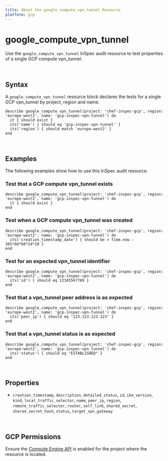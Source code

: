 ```yaml
---
title: About the google_compute_vpn_tunnel Resource
platform: gcp
---
```


# google\_compute\_vpn\_tunnel

Use the `google_compute_vpn_tunnel` InSpec audit resource to test properties of a single GCP compute vpn_tunnel.

<br>

## Syntax

A `google_compute_vpn_tunnel` resource block declares the tests for a single GCP vpn_tunnel by project, region and name.

    describe google_compute_vpn_tunnel(project: 'chef-inspec-gcp', region: 'europe-west2', name: 'gcp-inspec-vpn-tunnel') do
      it { should exist }
      its('name') { should eq 'gcp-inspec-vpn-tunnel' }
      its('region') { should match 'europe-west2' }
    end

<br>

## Examples

The following examples show how to use this InSpec audit resource.

### Test that a GCP compute vpn_tunnel exists

    describe google_compute_vpn_tunnel(project: 'chef-inspec-gcp', region: 'europe-west2', name: 'gcp-inspec-vpn-tunnel') do
      it { should exist }
    end

### Test when a GCP compute vpn_tunnel was created

    describe google_compute_vpn_tunnel(project: 'chef-inspec-gcp', region: 'europe-west2', name: 'gcp-inspec-vpn-tunnel') do
      its('creation_timestamp_date') { should be > Time.now - 365*60*60*24*10 }
    end

### Test for an expected vpn_tunnel identifier 

    describe google_compute_vpn_tunnel(project: 'chef-inspec-gcp', region: 'europe-west2', name: 'gcp-inspec-vpn-tunnel') do
      its('id') { should eq 12345567789 }
    end    

### Test that a vpn_tunnel peer address is as expected

    describe google_compute_vpn_tunnel(project: 'chef-inspec-gcp', region: 'europe-west2', name: 'gcp-inspec-vpn-tunnel') do
      its('peer_ip') { should eq "123.123.123.123" }
    end  

### Test that a vpn_tunnel status is as expected

    describe google_compute_vpn_tunnel(project: 'chef-inspec-gcp', region: 'europe-west2', name: 'gcp-inspec-vpn_tunnel') do
      its('status') { should eq "ESTABLISHED" }
    end  

<br>

## Properties

* `creation_timestamp`, `description`, `detailed_status`, `id`, `ike_version`, `kind`, `local_traffic_selector`, `name`, `peer_ip`, `region`, `remote_traffic_selector`, `router`, `self_link`, `shared_secret`, `shared_secret_hash`, `status`, `target_vpn_gateway`

<br>


## GCP Permissions

Ensure the [Compute Engine API](https://console.cloud.google.com/apis/library/compute.googleapis.com/) is enabled for the project where the resource is located.
